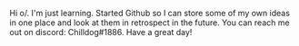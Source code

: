 Hi o/. I'm just learning. Started Github so I can store some of my own ideas in one place and look at them in retrospect in the future. You can reach me out on discord: Chilldog#1886. Have a great day!
<!--
**Chilldoggu/Chilldoggu** is a ✨ _special_ ✨ repository because its `README.md` (this file) appears on your GitHub profile.

Here are some ideas to get you started:
:fish::fish::fish::fish::fish:
- 🔭 I’m currently working on ...
- 🌱 I’m currently learning ...
- 👯 I’m looking to collaborate on ...
- 🤔 I’m looking for help with ...
- 💬 Ask me about ...
- 📫 How to reach me: ...
- 😄 Pronouns: ...
- ⚡ Fun fact: ...
-->
